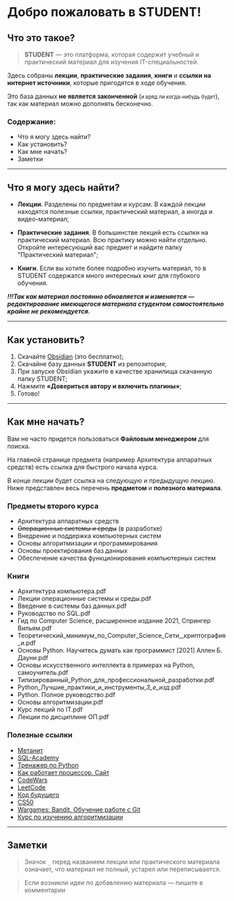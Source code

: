 # Добро пожаловать в STUDENT!
## Что это такое?

> **STUDENT** — это платформа, которая содержит учебный и практический материал для изучения IT-специальностей. 

Здесь собраны **лекции**, **практические задания**, **книги** и **ссылки на интернет источники**, которые пригодятся в ходе обучения. 

Это база данных **не является законченной** (<small>и вряд ли когда-нибудь будет</small>), так как материал можно дополнять бесконечно.

### Содержание:

- Что я могу здесь найти?
- Как установить?
- Как мне начать?
- Заметки

---
## Что я могу здесь найти?

- **Лекции**. Разделены по предметам и курсам. В каждой лекции находятся полезные ссылки, практический материал, а иногда и видео-материал;

- **Практические задания**. В большинстве лекций есть ссылки на практический материал. Всю практику можно найти отдельно. Откройте интересующий вас предмет и найдите папку "Практический материал";

- **Книги**. Если вы хотите более подробно изучить материал, то в STUDENT содержатся много интересных книг для глубокого обучения.

***!!!Так как материал постоянно обновляется и изменяется — редактирование имеющегося материала студентом самостоятельно крайне не рекомендуется.***

---
## Как установить?

1. Скачайте [Obsidian](https://obsidian.md/) (это бесплатно);
2. Скачайне базу данных **STUDENT** из репозитория;
3. При запуске Obsidian укажите в качестве хранилища скачанную папку STUDENT;
4. Нажмите **«Довериться автору и включить плагины»**;
5. Готово!

---
## Как мне начать?

Вам не часто придется пользоваться **Файловым менеджером** для поиска. 

На главной странице предмета (например Архитектура аппаратных средств) есть ссылка для быстрого начала курса. 

В конце лекции будет ссылка на следующую и предыдущую лекцию.
Ниже представлен весь перечень **предметом** и **полезного материала**.

### Предметы второго курса

- Архитектура аппаратных средств
- ~~Операционные системы и среды~~ (в разработке)
- Внедрение и поддержка компьютерных систем
- Основы алгоритмизации и программирования
- Основы проектирования баз данных
- Обеспечение качества функционирования компьютерных систем

### Книги

- Архитектура компьютера.pdf
- Лекции операционные системы и среды.pdf
- Введение в системы баз данных.pdf
- Руководство по SQL.pdf
- Гид по Computer Science, расширенное издание 2021, Спрингер Вильям.pdf
- Теоретический_минимум_по_Computer_Science_Сети,_криптография_и.pdf
- Основы Python. Научитесь думать как программист [2021] Аллен Б. Дауни.pdf
- Основы искусственного интеллекта в примерах на Python, самоучитель.pdf
- Типизированный_Python_для_профессиональной_разработки.pdf
- Python_Лучшие_практики_и_инструменты,_3_е_изд_.pdf
- Python. Полное руководство.pdf
- Основы алгоритмизации.pdf
- Курс лекций по IT.pdf
- Лекции по дисциплине ОП.pdf

### Полезные ссылки

- [Метанит](https://metanit.com/python/)
- [SQL-Academy](https://sql-academy.org/ru)
- [Тренажер по Python](https://pythontutor.ru/)
- [Как работает процессор. Сайт](http://www.simplecpu.com/Binary.html)
- [CodeWars](https://www.codewars.com/)
- [LeetCode](https://leetcode.com/)
- [Код будущего](https://start.1t.ru/c/index.html?amp&amp)
- [CS50](https://cs50.harvard.edu/x/2024/)
- [Wargames: Bandit. Обучение работе с Git](https://overthewire.org/wargames/bandit/)
- [Курс по изучению алгоритмизации](https://www.khanacademy.org/computing/computer-science/algorithms)

---
## Заметки

> Значок `_` перед названием лекции или практического материала означает, что материал не полный, устарел или переписывается.

> Если возникли идеи по добавлению материала — пишите в комментарии
